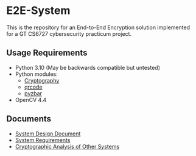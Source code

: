 # E2E-System

This is the repository for an End-to-End Encryption solution implemented for a GT CS6727 cybersecurity practicum project.

## Usage Requirements

* Python 3.10 (May be backwards compatible but untested)
* Python modules:
  * [Cryptography](https://pypi.org/project/cryptography/)
  * [qrcode](https://pypi.org/project/qrcode/)
  * [pyzbar](https://pypi.org/project/pyzbar/)
* OpenCV 4.4

## Documents

* [System Design Document](https://github.gatech.edu/jlyons3/e2e-system/blob/63914044cc1f510431c9c68bf7e5050aa5f48d9d/Documents/system-design.md)
* [System Requirements](https://github.gatech.edu/jlyons3/e2e-system/blob/63914044cc1f510431c9c68bf7e5050aa5f48d9d/Documents/system-requirements.md)
* [Cryptographic Analysis of Other Systems](https://github.gatech.edu/jlyons3/e2e-system/blob/c6f067ad5d362520de551f16754d2006916249e3/Documents/existing-service-analysis.md)
